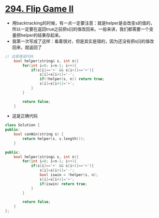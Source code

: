 # [294. Flip Game II](https://leetcode.com/problems/flip-game-ii/#/description)
* 用backtracking的时候，有一点一定要注意：就是helper是会改变s的值的，所以一定要在返回true之前把s[i]的值改回来。一般来讲，我们都需要一个变量把helper的结果存起来。
* 我第一次写成了这样：看着很对，但是其实是错的，因为还没有把s[i]的值改回来，就返回了

```C++
// 这是错误代码
    bool helper(string& s, int n){
        for(int i=0; i<n-1; i++){
            if(s[i]=='+' && s[i+1]=='+'){
                s[i]=s[i+1]='-';
                if(!helper(s, n)) return true;
                s[i]=s[i+1]='+';
            }
        }
        
        return false;
    }
```

* 这是正确代码

```C++
class Solution {
public:
    bool canWin(string s) {
        return helper(s, s.length());
    }
    
public:
    bool helper(string& s, int n){
        for(int i=0; i<n-1; i++){
            if(s[i]=='+' && s[i+1]=='+'){
                s[i]=s[i+1]='-';
                bool iswin = !helper(s, n);
                s[i]=s[i+1]='+';
                if(iswin) return true;
            }
        }
        
        return false;
    }
};
```
